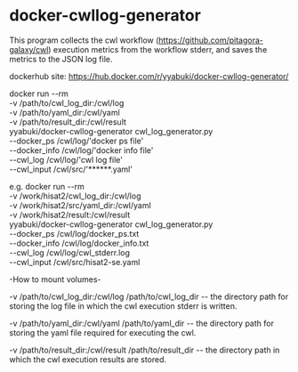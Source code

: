 # docker-cwllog-generator
This program collects the cwl workflow (https://github.com/pitagora-galaxy/cwl) execution metrics from the workflow stderr, and saves the metrics to the JSON log file.

dockerhub site: https://hub.docker.com/r/yyabuki/docker-cwllog-generator/

docker run --rm \
    -v /path/to/cwl_log_dir:/cwl/log \
    -v /path/to/yaml_dir:/cwl/yaml \
    -v /path/to/result_dir:/cwl/result \
    yyabuki/docker-cwllog-generator cwl_log_generator.py \
    --docker_ps /cwl/log/'docker ps file' \
    --docker_info /cwl/log/'docker info file' \
    --cwl_log /cwl/log/'cwl log file' \
    --cwl_input /cwl/src/'******.yaml'

e.g.
docker run --rm \
    -v /work/hisat2/cwl_log_dir:/cwl/log \
    -v /work/hisat2/src/yaml_dir:/cwl/yaml \
    -v /work/hisat2/result:/cwl/result \
    yyabuki/docker-cwllog-generator cwl_log_generator.py \
    --docker_ps /cwl/log/docker_ps.txt \
    --docker_info /cwl/log/docker_info.txt \
    --cwl_log /cwl/log/cwl_stderr.log \
    --cwl_input /cwl/src/hisat2-se.yaml

-How to mount volumes-

  -v /path/to/cwl_log_dir:/cwl/log
    /path/to/cwl_log_dir -- the directory path for storing the log file in which the cwl execution stderr is written.

  -v /path/to/yaml_dir:/cwl/yaml
    /path/to/yaml_dir -- the directory path for storing the yaml file required for executing the cwl.

  -v /path/to/result_dir:/cwl/result
    /path/to/result_dir -- the directory path in which the cwl execution results are stored.
